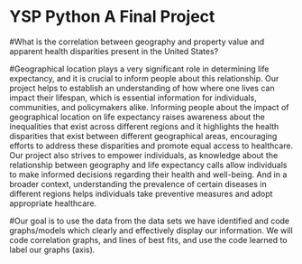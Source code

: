 # YSP Python A Final Project 
#What is the correlation between geography and property value and apparent health disparities present in the United States? 

#Geographical location plays a very significant role in determining life expectancy, and it is crucial to inform people about this relationship. Our project helps to establish an understanding of how where one lives can impact their lifespan, which is essential information for individuals, communities, and policymakers alike. Informing people about the impact of geographical location on life expectancy raises awareness about the inequalities that exist across different regions and it  highlights the health disparities that exist between different geographical areas, encouraging efforts to address these disparities and promote equal access to healthcare.
Our project also strives to empower individuals, as knowledge about the relationship between geography and life expectancy calls allow individuals to make informed decisions regarding their health and well-being. And in a broader context, understanding the prevalence of certain diseases in different regions helps individuals take preventive measures and adopt appropriate healthcare. 

#Our goal is to use the data from the data sets we have identified and code graphs/models which clearly and effectively display our information. We will code correlation graphs, and lines of best fits, and use the code learned to label our graphs (axis). 




